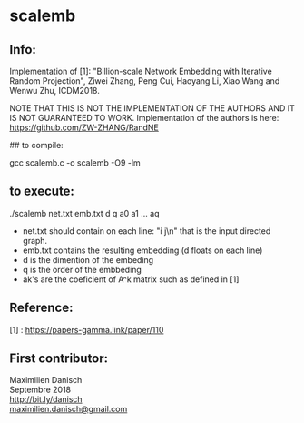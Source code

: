 # scalemb

## Info:
Implementation of [1]: "Billion-scale Network Embedding with Iterative Random Projection", Ziwei Zhang, Peng Cui, Haoyang Li, Xiao Wang and Wenwu Zhu, ICDM2018.

NOTE THAT THIS IS NOT THE IMPLEMENTATION OF THE AUTHORS AND IT IS NOT GUARANTEED TO WORK.
Implementation of the authors is here: https://github.com/ZW-ZHANG/RandNE

## to compile:

gcc scalemb.c -o scalemb -O9 -lm

## to execute:

./scalemb net.txt emb.txt d q a0 a1 ... aq
- net.txt should contain on each line: "i j\n" that is the input directed graph.
- emb.txt contains the resulting embedding (d floats on each line)
- d is the dimention of the embeding
- q is the order of the embbeding
- ak's are the coeficient of A^k matrix such as defined in [1]

## Reference:
[1] : https://papers-gamma.link/paper/110

## First contributor:
Maximilien Danisch  
Septembre 2018  
http://bit.ly/danisch  
maximilien.danisch@gmail.com

